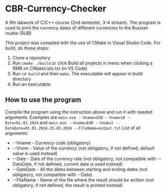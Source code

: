 # CBR-Currency-Checker
A 9th labwork of C/C++ course (2nd semester, 3-4 stream).
The program is used to print the currency dates of different currencies to the Russian rouble (RUB)

This project was compiled with the use of CMake in Visual Studio Code. For build, do these steps:
1. Clone a repository
2. Run `cmake ./build` or click Build all projects in menu when clicking a RMB on CMakeLists.txt (in VS Code)
3. Run `cd build` and then `make`. The executable will appear in build directory
4. Run an executable

## How to use the program
Compile the program using the instruction above and run it with needed arguments.
Examples are `main.exe --Vname=USD --Vnom=10 --Date=01.01.2024` and `main.exe --Vname=EUR --Vnom=2 --DateDate=01.01.2024-25.03.2024 --FileName=output.txt`
List of all arguments:
- --Vname - Currency code (obligatory)
- --Vnom - Value of the currency (not obligatory, if not defined, default value is used instead)
- --Date - Date of the currency rate (not obligatory, not compatible with --DateDate, if not defined, current date is used instead)
- --DateDate - All the dates between starting and ending dates (not obligatory, not compatible with --Date)
- --FileName - Name of the file where the result should be written (not obligatory, if not defined, the result is printed instead)
